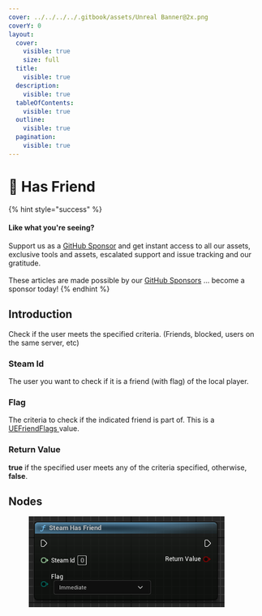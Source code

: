 ```yaml
---
cover: ../../../../.gitbook/assets/Unreal Banner@2x.png
coverY: 0
layout:
  cover:
    visible: true
    size: full
  title:
    visible: true
  description:
    visible: true
  tableOfContents:
    visible: true
  outline:
    visible: true
  pagination:
    visible: true
---
```


# 🔵 Has Friend

{% hint style="success" %}
#### Like what you're seeing?

Support us as a [GitHub Sponsor](../../../../become-a-sponsor/) and get instant access to all our assets, exclusive tools and assets, escalated support and issue tracking and our gratitude.\
\
These articles are made possible by our [GitHub Sponsors](../../../../become-a-sponsor/) ... become a sponsor today!
{% endhint %}

## Introduction

Check if the user meets the specified criteria. (Friends, blocked, users on the same server, etc)

### Steam Id

The user you want to check if it is a friend (with flag) of the local player.

### Flag

The criteria to check if the indicated friend is part of. This is a [UEFriendFlags ](../enumerators/uefriendflags.md)value.

### Return Value

**true** if the specified user meets any of the criteria specified, otherwise, **false**.

## Nodes

<figure><img src="../../../../.gitbook/assets/image (32).png" alt=""><figcaption></figcaption></figure>

